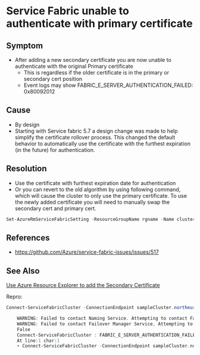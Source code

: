# Service Fabric unable to authenticate with primary certificate

## **Symptom**
- After adding a new secondary certificate you are now unable to authenticate with the original Primary certificate
    - This is regardless if the older certificate is in the primary or secondary cert position
    - Event logs may show FABRIC_E_SERVER_AUTHENTICATION_FAILED: 0x80092012

## **Cause**
- By design
- Starting with Service fabric 5.7 a design change was made to help simplify the certificate rollover process.  This changed the default behavior to automatically use the certificate with the furthest expiration (in the future) for authentication.

## **Resolution**
- Use the certificate with furthest expiration date for authentication
- Or you can revert to the old algorithm by using following command, which will cause the cluster to only use the primary certificate.  To use the newly added certificate you will need to manually swap the secondary cert and primary cert.

```PowerShell
Set-AzureRmServiceFabricSetting -ResourceGroupName rgname -Name clustername -Section "Security" -Parameter "UseSecondaryIfNewer" -Value "false"
```

## **References**
- <https://github.com/Azure/service-fabric-issues/issues/517>

## **See Also**
[Use Azure Resource Explorer to add the Secondary Certificate](https://github.com/Azure/Service-Fabric-Troubleshooting-Guides/blob/master/Security/Use%20Azure%20Resource%20Explorer%20to%20add%20the%20Secondary%20Certificate.md)


Repro:

```PowerShell
Connect-ServiceFabricCluster -ConnectionEndpoint sampleCluster.northeurope.cloudapp.azure.com:19000 -FindType FindByThumbprint -FindValue 967d398e239f79464b9a012345678901234567890 -X509Credential -ServerCertThumbprint 967d398e239f79464b9a012345678901234567890 -StoreLocation CurrentUser -StoreName My

    WARNING: Failed to contact Naming Service. Attempting to contact Failover Manager Service...
    WARNING: Failed to contact Failover Manager Service, Attempting to contact FMM...
    False
    Connect-ServiceFabricCluster : FABRIC_E_SERVER_AUTHENTICATION_FAILED: 0x80092012
    At line:1 char:1
    + Connect-ServiceFabricCluster -ConnectionEndpoint sampleCluster.northeu ...
```
